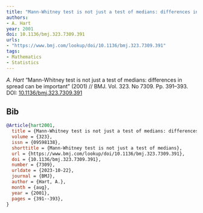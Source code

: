 ```yaml
---
title: "Mann-Whitney test is not just a test of medians: differences in spread can be important"
authors:
- A. Hart
year: 2001
doi: 10.1136/bmj.323.7309.391
urls:
- "https://www.bmj.com/lookup/doi/10.1136/bmj.323.7309.391"
tags:
- Mathematics
- Statistics
---
```


<i>A. Hart</i> <span title="">“Mann-Whitney test is not just a test of medians: differences in spread can be important”</span> (2001) // BMJ. Vol.&nbsp;323. No&nbsp;7309. Pp.&nbsp;391–393. DOI:&nbsp;<a href='https://doi.org/10.1136/bmj.323.7309.391'>10.1136/bmj.323.7309.391</a>

## Bib

```bib
@Article{hart2001,
  title = {Mann-Whitney test is not just a test of medians: differences in spread can be important},
  volume = {323},
  issn = {09598138},
  shorttitle = {Mann-Whitney test is not just a test of medians},
  url = {https://www.bmj.com/lookup/doi/10.1136/bmj.323.7309.391},
  doi = {10.1136/bmj.323.7309.391},
  number = {7309},
  urldate = {2023-10-22},
  journal = {BMJ},
  author = {Hart, A.},
  month = {aug},
  year = {2001},
  pages = {391--393},
}
```
